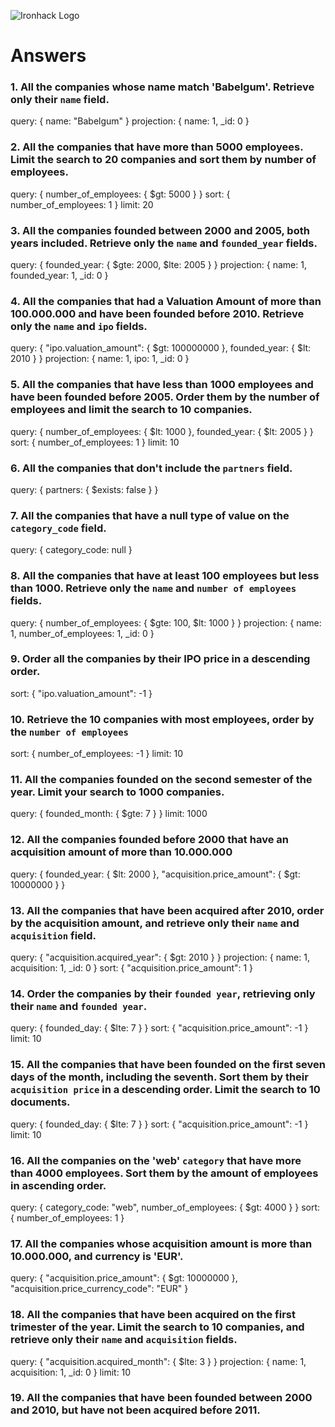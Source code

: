 ![Ironhack Logo](https://i.imgur.com/1QgrNNw.png)

# Answers

### 1. All the companies whose name match 'Babelgum'. Retrieve only their `name` field.

<!-- Your Code Goes Here -->

query: { name: "Babelgum" }
projection: { name: 1, _id: 0 }



### 2. All the companies that have more than 5000 employees. Limit the search to 20 companies and sort them by **number of employees**.

<!-- Your Code Goes Here -->

query: { number_of_employees: { $gt: 5000 } }
sort: { number_of_employees: 1 }
limit: 20



### 3. All the companies founded between 2000 and 2005, both years included. Retrieve only the `name` and `founded_year` fields.

<!-- Your Code Goes Here -->

query: { founded_year: { $gte: 2000, $lte: 2005 } }
projection: { name: 1, founded_year: 1, _id: 0 }

### 4. All the companies that had a Valuation Amount of more than 100.000.000 and have been founded before 2010. Retrieve only the `name` and `ipo` fields.

<!-- Your Code Goes Here -->

query: { "ipo.valuation_amount": { $gt: 100000000 }, founded_year: { $lt: 2010 } }
projection: { name: 1, ipo: 1, _id: 0 }

### 5. All the companies that have less than 1000 employees and have been founded before 2005. Order them by the number of employees and limit the search to 10 companies.

<!-- Your Code Goes Here -->

query: { number_of_employees: { $lt: 1000 }, founded_year: { $lt: 2005 } }
sort: { number_of_employees: 1 }
limit: 10

### 6. All the companies that don't include the `partners` field.

<!-- Your Code Goes Here -->

query: { partners: { $exists: false } }



### 7. All the companies that have a null type of value on the `category_code` field.

<!-- Your Code Goes Here -->

query: { category_code: null }



### 8. All the companies that have at least 100 employees but less than 1000. Retrieve only the `name` and `number of employees` fields.

<!-- Your Code Goes Here -->

query: { number_of_employees: { $gte: 100, $lt: 1000 } }
projection: { name: 1, number_of_employees: 1, _id: 0 }

### 9. Order all the companies by their IPO price in a descending order.

<!-- Your Code Goes Here -->

sort: { "ipo.valuation_amount": -1 }

### 10. Retrieve the 10 companies with most employees, order by the `number of employees`

<!-- Your Code Goes Here -->

sort: { number_of_employees: -1 }
limit: 10

### 11. All the companies founded on the second semester of the year. Limit your search to 1000 companies.

<!-- Your Code Goes Here -->

query: { founded_month: { $gte: 7 } }
limit: 1000

### 12. All the companies founded before 2000 that have an acquisition amount of more than 10.000.000

<!-- Your Code Goes Here -->

query: { founded_year: { $lt: 2000 }, "acquisition.price_amount": { $gt: 10000000 } }

### 13. All the companies that have been acquired after 2010, order by the acquisition amount, and retrieve only their `name` and `acquisition` field.

<!-- Your Code Goes Here -->

query: { "acquisition.acquired_year": { $gt: 2010 } }
projection: { name: 1, acquisition: 1, _id: 0 }
sort: { "acquisition.price_amount": 1 }

### 14. Order the companies by their `founded year`, retrieving only their `name` and `founded year`.

<!-- Your Code Goes Here -->

query: { founded_day: { $lte: 7 } }
sort: { "acquisition.price_amount": -1 }
limit: 10



### 15. All the companies that have been founded on the first seven days of the month, including the seventh. Sort them by their `acquisition price` in a descending order. Limit the search to 10 documents.

<!-- Your Code Goes Here -->

query: { founded_day: { $lte: 7 } }
sort: { "acquisition.price_amount": -1 }
limit: 10

### 16. All the companies on the 'web' `category` that have more than 4000 employees. Sort them by the amount of employees in ascending order.

<!-- Your Code Goes Here -->

query: { category_code: "web", number_of_employees: { $gt: 4000 } }
sort: { number_of_employees: 1 }

### 17. All the companies whose acquisition amount is more than 10.000.000, and currency is 'EUR'.

<!-- Your Code Goes Here -->

query: { "acquisition.price_amount": { $gt: 10000000 }, "acquisition.price_currency_code": "EUR" }

### 18. All the companies that have been acquired on the first trimester of the year. Limit the search to 10 companies, and retrieve only their `name` and `acquisition` fields.

<!-- Your Code Goes Here -->

query: { "acquisition.acquired_month": { $lte: 3 } }
projection: { name: 1, acquisition: 1, _id: 0 }
limit: 10

### 19. All the companies that have been founded between 2000 and 2010, but have not been acquired before 2011.

<!-- Your Code Goes Here -->
